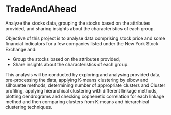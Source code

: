 # TradeAndAhead
Analyze the stocks data, grouping the stocks based on the attributes provided, and sharing insights about the characteristics of each group.

Objective of this project is to analyse data comprising stock price and some financial indicators for a few companies listed under the New York Stock Exchange and:
- Group the stocks based on the attributes provided,
- Share insights about the characteristics of each group.

This analysis will be conducted by exploring and analysing provided data, pre-processing the data, applying K-means clustering by elbow and silhouette methods, determining number of appropriate clusters and Cluster profiling, applying hierarchical clustering with different linkage methods, plotting dendrograms and checking cophenetic correlation for each linkage method and then comparing clusters from K-means and hierarchical clustering techniques.
 
